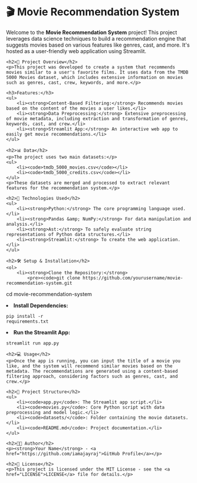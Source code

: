 <!DOCTYPE html>
<html lang="en">
<head>
    <meta charset="UTF-8">
    <meta name="viewport" content="width=device-width, initial-scale=1.0">
    
</head>
<body>
    <h1>🎬 Movie Recommendation System</h1>
    <p>Welcome to the <strong>Movie Recommendation System</strong> project! This project leverages data science techniques to build a recommendation engine that suggests movies based on various features like genres, cast, and more. It's hosted as a user-friendly web application using Streamlit.</p>
    
    <h2>🚀 Project Overview</h2>
    <p>This project was developed to create a system that recommends movies similar to a user's favorite films. It uses data from the TMDB 5000 Movies dataset, which includes extensive information on movies such as genres, cast, crew, keywords, and more.</p>
    
    <h3>Features:</h3>
    <ul>
        <li><strong>Content-Based Filtering:</strong> Recommends movies based on the content of the movies a user likes.</li>
        <li><strong>Data Preprocessing:</strong> Extensive preprocessing of movie metadata, including extraction and transformation of genres, keywords, cast, and crew.</li>
        <li><strong>Streamlit App:</strong> An interactive web app to easily get movie recommendations.</li>
    </ul>
    
    <h2>📊 Data</h2>
    <p>The project uses two main datasets:</p>
    <ul>
        <li><code>tmdb_5000_movies.csv</code></li>
        <li><code>tmdb_5000_credits.csv</code></li>
    </ul>
    <p>These datasets are merged and processed to extract relevant features for the recommendation system.</p>
    
    <h2>🔧 Technologies Used</h2>
    <ul>
        <li><strong>Python:</strong> The core programming language used.</li>
        <li><strong>Pandas &amp; NumPy:</strong> For data manipulation and analysis.</li>
        <li><strong>Ast:</strong> To safely evaluate string representations of Python data structures.</li>
        <li><strong>Streamlit:</strong> To create the web application.</li>
    </ul>
    
    <h2>🛠️ Setup & Installation</h2>
    <ol>
        <li><strong>Clone the Repository:</strong>
            <pre><code>git clone https://github.com/yourusername/movie-recommendation-system.git
cd movie-recommendation-system</code></pre>
        </li>
        <li><strong>Install Dependencies:</strong>
            <pre><code>pip install -r requirements.txt</code></pre>
        </li>
        <li><strong>Run the Streamlit App:</strong>
            <pre><code>streamlit run app.py</code></pre>
        </li>
    </ol>
    
    <h2>💻 Usage</h2>
    <p>Once the app is running, you can input the title of a movie you like, and the system will recommend similar movies based on the metadata. The recommendations are generated using a content-based filtering approach, considering factors such as genres, cast, and crew.</p>
    
    <h2>📂 Project Structure</h2>
    <ul>
        <li><code>app.py</code>: The Streamlit app script.</li>
        <li><code>movies.py</code>: Core Python script with data preprocessing and model logic.</li>
        <li><code>datasets/</code>: Folder containing the movie datasets.</li>
        <li><code>README.md</code>: Project documentation.</li>
    </ul>
    
    <h2>👨‍💻 Author</h2>
    <p><strong>Your Name</strong> - <a href="https://github.com/iamajayraj">GitHub Profile</a></p>
    
    <h2>📄 License</h2>
    <p>This project is licensed under the MIT License - see the <a href="LICENSE">LICENSE</a> file for details.</p>
</body>
</html>
